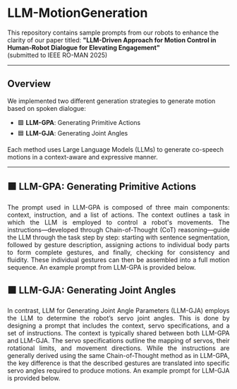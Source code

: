 # LLM-MotionGeneration

This repository contains sample prompts from our robots to enhance the clarity of our paper titled:
**"LLM-Driven Approach for Motion Control in Human-Robot Dialogue for Elevating Engagement"**  
(submitted to IEEE RO-MAN 2025)

---

## Overview

We implemented two different generation strategies to generate motion based on spoken dialogue:

- 🟩 **LLM-GPA**: Generating Primitive Actions  
- 🟦 **LLM-GJA**: Generating Joint Angles

Each method uses Large Language Models (LLMs) to generate co-speech motions in a context-aware and expressive manner.

---

## 🟩 LLM-GPA: Generating Primitive Actions
<p align="justify">
The prompt used in LLM-GPA is composed of three main components: context, instruction, and a list of actions. The context outlines a task in which the LLM is employed to control a robot's movements. The instructions—developed through Chain-of-Thought (CoT) reasoning—guide the LLM through the task step by step: starting with sentence segmentation, followed by gesture description, assigning actions to individual body parts to form complete gestures, and finally, checking for consistency and fluidity. These individual gestures can then be assembled into a full motion sequence. An example prompt from LLM-GPA is provided below.
</p>

## 🟩 LLM-GJA: Generating Joint Angles
<p align="justify">
In contrast, LLM for Generating Joint Angle Parameters (LLM-GJA) employs the LLM to determine the robot’s servo joint angles. This is done by designing a prompt that includes the context, servo specifications, and a set of instructions. The context is typically shared between both LLM-GPA and LLM-GJA. The servo specifications outline the mapping of servos, their rotational limits, and movement directions. While the instructions are generally derived using the same Chain-of-Thought method as in LLM-GPA, the key difference is that the described gestures are translated into specific servo angles required to produce motions. An example prompt for LLM-GJA is provided below.
</p>
